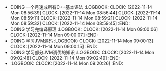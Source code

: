 - DOING 一个月速成所有C++基本语法
  :LOGBOOK:
  CLOCK: [2022-11-14 Mon 08:56:39]
  CLOCK: [2022-11-14 Mon 08:56:44]
  CLOCK: [2022-11-14 Mon 08:59:11]
  CLOCK: [2022-11-14 Mon 08:59:21]
  CLOCK: [2022-11-14 Mon 08:59:32]
  CLOCK: [2022-11-14 Mon 08:59:45]
  :END:
- DOING 学习完编译原理
  :LOGBOOK:
  CLOCK: [2022-11-14 Mon 09:00:06]
  CLOCK: [2022-11-14 Mon 09:00:07]
  :END:
- DOING 学习JVM源码
  :LOGBOOK:
  CLOCK: [2022-11-14 Mon 09:00:13]
  CLOCK: [2022-11-14 Mon 09:00:15]
  :END:
- DOING 学习部分JVM调优的知识
  :LOGBOOK:
  CLOCK: [2022-11-14 Mon 09:02:48]
  CLOCK: [2022-11-14 Mon 09:02:49]
  :END:
- :LOGBOOK:
  CLOCK: [2022-11-14 Mon 09:20:26]
  :END: